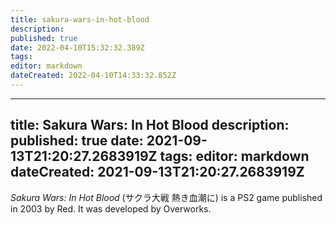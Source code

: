 ```yaml
---
title: sakura-wars-in-hot-blood
description: 
published: true
date: 2022-04-10T15:32:32.389Z
tags: 
editor: markdown
dateCreated: 2022-04-10T14:33:32.852Z
---
```


---
title: Sakura Wars: In Hot Blood
description: 
published: true
date: 2021-09-13T21:20:27.2683919Z 
tags: 
editor: markdown
dateCreated: 2021-09-13T21:20:27.2683919Z
---
_Sakura Wars: In Hot Blood_ (<span lang='ja'>サクラ大戦 熱き血潮に</span>) is a PS2 game published in 2003 by Red.
It was developed by Overworks.
